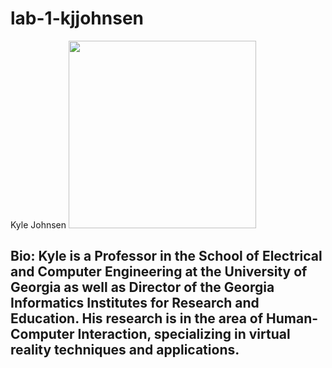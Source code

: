 # lab-1-kjjohnsen
Kyle Johnsen
<img src="https://cdn.discordapp.com/attachments/1009148916299730974/1326960272631660564/PXL_20250109_170611586.jpg?ex=67893c8e&is=6787eb0e&hm=7ce7267e0d52642ca0d6f61125e415313971820f0cafea9640d5c703b55b26ea&" width=300/>
## Bio: Kyle is a Professor in the School of Electrical and Computer Engineering at the University of Georgia as well as Director of the Georgia Informatics Institutes for Research and Education.  His research is in the area of Human-Computer Interaction, specializing in virtual reality techniques and applications. 

